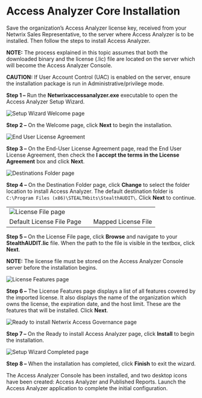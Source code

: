 # Access Analyzer Core Installation

Save the organization’s Access Analyzer license key, received from your Netwrix Sales
Representative, to the server where Access Analyzer is to be installed. Then follow the steps to
install Access Analyzer.

**NOTE:** The process explained in this topic assumes that both the downloaded binary and the
license (.lic) file are located on the server which will become the Access Analyzer Console.

**CAUTION:** If User Account Control (UAC) is enabled on the server, ensure the installation package
is run in Administrative/privilege mode.

**Step 1 –** Run the **Netwrixaccessanalyzer.exe** executable to open the Access Analyzer Setup
Wizard.

![Setup Wizard Welcome page](/img/product_docs/accessanalyzer/12.0/install/application/welcome.webp)

**Step 2 –** On the Welcome page, click **Next** to begin the installation.

![ End User License Agreement](/img/product_docs/accessanalyzer/12.0/install/application/eula.webp)

**Step 3 –** On the End-User License Agreement page, read the End User License Agreement, then check
the **I accept the terms in the License Agreement** box and click **Next**.

![Destinations Folder page](/img/product_docs/accessanalyzer/12.0/install/application/destination.webp)

**Step 4 –** On the Destination Folder page, click **Change** to select the folder location to
install Access Analyzer. The default destination folder is
`C:\Program Files (x86)\STEALTHbits\StealthAUDIT\`. Click **Next** to continue.

|                                                                                                                         |     |                                                                                                                                                       |
| ----------------------------------------------------------------------------------------------------------------------- | --- | ----------------------------------------------------------------------------------------------------------------------------------------------------- |
| ![License File page](/img/product_docs/accessanalyzer/12.0/install/application/licensemapped.webp) |
| Default License File Page                                                                                               |     | Mapped License File                                                                                                                                   |

**Step 5 –** On the License File page, click **Browse** and navigate to your **StealthAUDIT.lic**
file. When the path to the file is visible in the textbox, click **Next**.

**NOTE:** The license file must be stored on the Access Analyzer Console server before the
installation begins.

![License Features page](/img/product_docs/accessanalyzer/12.0/install/application/licensefeatures.webp)

**Step 6 –** The License Features page displays a list of all features covered by the imported
license. It also displays the name of the organization which owns the license, the expiration date,
and the host limit. These are the features that will be installed. Click **Next**.

![Ready to install Netwrix Access Governance page](/img/product_docs/accessanalyzer/12.0/install/application/ready.webp)

**Step 7 –** On the Ready to install Access Analyzer page, click **Install** to begin the
installation.

![Setup Wizard Completed page](/img/product_docs/accessanalyzer/12.0/install/application/completed.webp)

**Step 8 –** When the installation has completed, click **Finish** to exit the wizard.

The Access Analyzer Console has been installed, and two desktop icons have been created: Access
Analyzer and Published Reports. Launch the Access Analyzer application to complete the initial
configuration.
